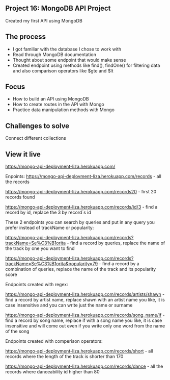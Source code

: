 ## Project 16: MongoDB API Project

Created my first API using MongoDB

## The process

- I got familiar with the database I chose to work with
- Read through MongoDB documentation
- Thought about some endpoint that would make sense
- Created endpoint using methods like find(), findOne() for filtering data and also comparison operators like $gte and $lt

## Focus

- How to build an API using MongoDB
- How to create routes in the API with Mongo
- Practice data manipulation methods with Mongo

## Challenges to solve

Connect different collections

## View it live

https://mongo-api-deployment-liza.herokuapp.com/

Enpoints:
https://mongo-api-deployment-liza.herokuapp.com/records - all the records

https://mongo-api-deployment-liza.herokuapp.com/records20 - first 20 records found

https://mongo-api-deployment-liza.herokuapp.com/records/id/3 - find a record by id, replace the 3 by record´s id

These 2 endpoints you can search by queries and put in any query you prefer instead of trackName or popularity:

https://mongo-api-deployment-liza.herokuapp.com/records?trackName=Se%C3%B1orita - find a record by queries, replace the name of the track by one you want to find

https://mongo-api-deployment-liza.herokuapp.com/records?trackName=Se%C3%B1orita&popularity=79 - find a record by a combination of queries, replace the name of the track and its popularity score

Endpoints created with regex:

https://mongo-api-deployment-liza.herokuapp.com/records/artists/shawn - find a record by artist name, replace shawn with an artist name you like, it is case insensitive and you can write just the name or surname

https://mongo-api-deployment-liza.herokuapp.com/records/song_name/if - find a record by song name, replace if with a song name you like, it is case insensitive and will come out even if you write only one word from the name of the song

Endpoints created with comperison operators:

https://mongo-api-deployment-liza.herokuapp.com/records/short - all records where the length of the track is shorter than 170

https://mongo-api-deployment-liza.herokuapp.com/records/dance - all the records where danceability id higher than 80
